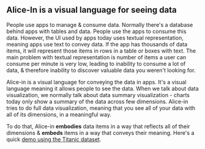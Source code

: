 ## Alice-In is a visual language for seeing data

People use apps to manage & consume data. Normally there's a database behind apps with tables and data. People use the apps to consume this data. However, the UI used by apps today uses textual representation, meaning apps use text to convey data. If the app has thousands of data items, it will represent those items in rows in a table or boxes with text. The main problem with textual representation is number of items a user can consume per minute is very low, leading to inability to consume a lot of data, & therefore inability to discover valuable data you weren't looking for. 

Alice-in is a visual language for conveying the data in apps. It's a visual language meaning it allows people to see the data. When we talk about data visualization, we normally talk about data summary visualization - charts today only show a summary of the data across few dimensions. Alice-in tries to do full data visualization, meaning that you see all of your data with all of its dimensions, in a meaningful way.

To do that, Alice-in **embodies** data items in a way that reflects all of their dimensions & **embeds** items in a way that conveys their meaning. Here's a quick [demo using the Titanic dataset](https://www.youtube.com/watch?v=sUbdJN_OJpI).

